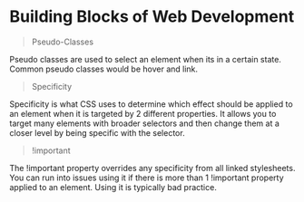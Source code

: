 # Building Blocks of Web Development

> Pseudo-Classes

Pseudo classes are used to select an element when its in a certain state. Common pseudo classes would be hover and link.

> Specificity

Specificity is what CSS uses to determine which effect should be applied to an element when it is targeted by 2 different properties. It allows you to target many elements with broader selectors and then change them at a closer level by being specific with the selector. 

> !important

The !important property overrides any specificity from all linked stylesheets. You can run into issues using it if there is more than 1 !important property applied to an element. Using it is typically bad practice. 